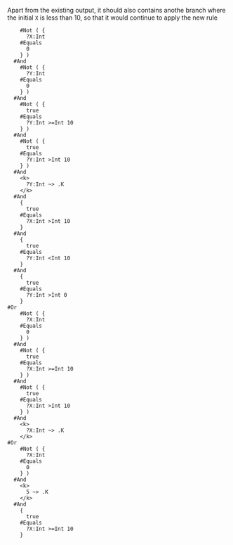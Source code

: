 Apart from the existing output, it should also contains anothe branch where the initial `X` is less than 10, so that it would continue to apply the new rule


```
    #Not ( {
      ?X:Int
    #Equals
      0
    } )
  #And
    #Not ( {
      ?Y:Int
    #Equals
      0
    } )
  #And
    #Not ( {
      true
    #Equals
      ?Y:Int >=Int 10
    } )
  #And
    #Not ( {
      true
    #Equals
      ?Y:Int >Int 10
    } )
  #And
    <k>
      ?Y:Int ~> .K
    </k>
  #And
    {
      true
    #Equals
      ?X:Int >Int 10
    }
  #And
    {
      true
    #Equals
      ?Y:Int <Int 10
    }
  #And
    {
      true
    #Equals
      ?Y:Int >Int 0
    }
#Or
    #Not ( {
      ?X:Int
    #Equals
      0
    } )
  #And
    #Not ( {
      true
    #Equals
      ?X:Int >=Int 10
    } )
  #And
    #Not ( {
      true
    #Equals
      ?X:Int >Int 10
    } )
  #And
    <k>
      ?X:Int ~> .K
    </k>
#Or
    #Not ( {
      ?X:Int
    #Equals
      0
    } )
  #And
    <k>
      5 ~> .K
    </k>
  #And
    {
      true
    #Equals
      ?X:Int >=Int 10
    }

```
